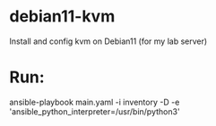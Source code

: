 # debian11-kvm
Install and config kvm on Debian11 (for my lab server)

# Run:
ansible-playbook main.yaml -i inventory -D -e 'ansible_python_interpreter=/usr/bin/python3'
